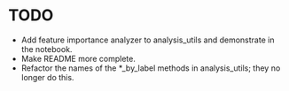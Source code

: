 # TODO

* Add feature importance analyzer to analysis_utils and demonstrate in the notebook.
* Make README more complete.
* Refactor the names of the *_by_label methods in analysis_utils; they no longer do this.